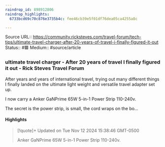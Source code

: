 ```yaml
---
raindrop_id: 898912806
raindrop_highlights:
  6733bcd69c70c876e3735b4c: fee46cb39e5f01df76dea05ca4255a8c

---
```


Source URL:: https://community.ricksteves.com/travel-forum/tech-tips/ultimate-travel-charger-after-20-years-of-travel-i-finally-figured-it-out
Status:: #🟥
Medium:: #source/article


### ultimate travel charger - After 20 years of travel I finally figured it out - Rick Steves Travel Forum

After years and years of international travel, trying out many different things I finally landed on the ultimate light weight and versatile travel adapter set up.

I now carry a Anker GaNPrime 65W 5-in-1 Power Strip 110-240v. 

The secret is the power strip, is small, the cord wraps on the bo...

#### Highlights

> [!quote]+ Updated on Tue Nov 12 2024 15:38:46 GMT-0500
>
> Anker GaNPrime 65W 5-in-1 Power Strip 110-240v.
